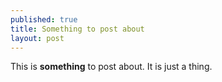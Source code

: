 ```yaml
---
published: true
title: Something to post about
layout: post
---
```

This is **something** to post about. It is just a thing.